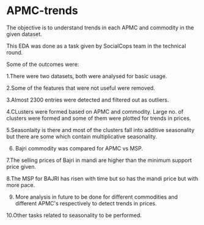 # APMC-trends
The objective is to understand trends in each APMC and commodity in the given dataset. 

This EDA was done as a task given by SocialCops team in the technical round.

Some of the outcomes were:

1.There were two datasets, both were analysed for basic usage.

2.Some of the features that were not useful were removed.

3.Almost 2300 entries were detected and filtered out as outliers.

4.CLusters were formed based on APMC and commodity. Large no. of clusters were formed and some of them were plotted for trends in prices.

5.Seasonlaity is there and most of the clusters fall into additive seasonality but there are some which contain multiplicative seasonality.

6. Bajri commodity was compared for APMC vs MSP.

7.The selling prices of Bajri in mandi are higher than the minimum support price given.

8.The MSP for BAJRI has risen with time but so has the mandi price but with more pace.    

9. More analysis in future to be done for different commodities and different APMC's respectively to detect trends in prices.

10.Other tasks related to seasonality to be performed. 

